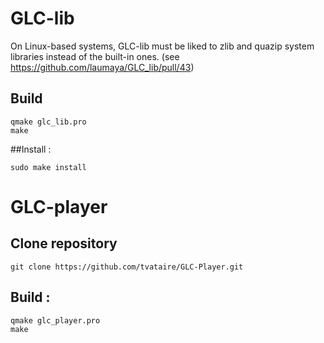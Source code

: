 # GLC-lib
On Linux-based systems, GLC-lib must be liked to zlib and quazip system libraries instead of the built-in ones. (see https://github.com/laumaya/GLC_lib/pull/43)

## Build
```
qmake glc_lib.pro
make
```

##Install :
```
sudo make install
```

# GLC-player

## Clone repository
```
git clone https://github.com/tvataire/GLC-Player.git
```

## Build :
```
qmake glc_player.pro
make
```
